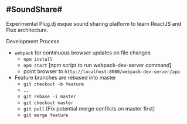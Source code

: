 #SoundShare# 
-----------------

Experimental Plug.dj esque sound sharing platform to learn ReactJS and Flux architecture.

Development Process
* ``webpack`` for continuous browser updates on file changes
    - ``npm install``
    - ``npm start`` [npm script to run webpack-dev-server command]
    - point browser to ``http://localhost:8080/webpack-dev-server/app``
* Feature branches are rebased into master
    - ``git checkout -b feature``
    - ...
    - ``git rebase -i master``
    - ``git checkout master``
    - ``git pull`` [Fix potential merge conflicts on master first]
    - ``git merge feature``
